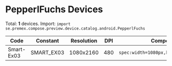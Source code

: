 # PepperlFuchs Devices

Total: **1** devices. Import: `import se.premex.compose.preview.device.catalog.android.PepperlFuchs`

| Code | Constant | Resolution | DPI | Compose Spec | Preview Usage |
|------|----------|------------|-----|-------------|---------------|
| Smart-Ex03 | SMART_EX03 | 1080x2160 | 480 | `spec:width=1080px,height=2160px,dpi=480` | `@Preview(device = PepperlFuchs.SMART_EX03)` |

<!-- Generated automatically. Do not edit manually. -->
